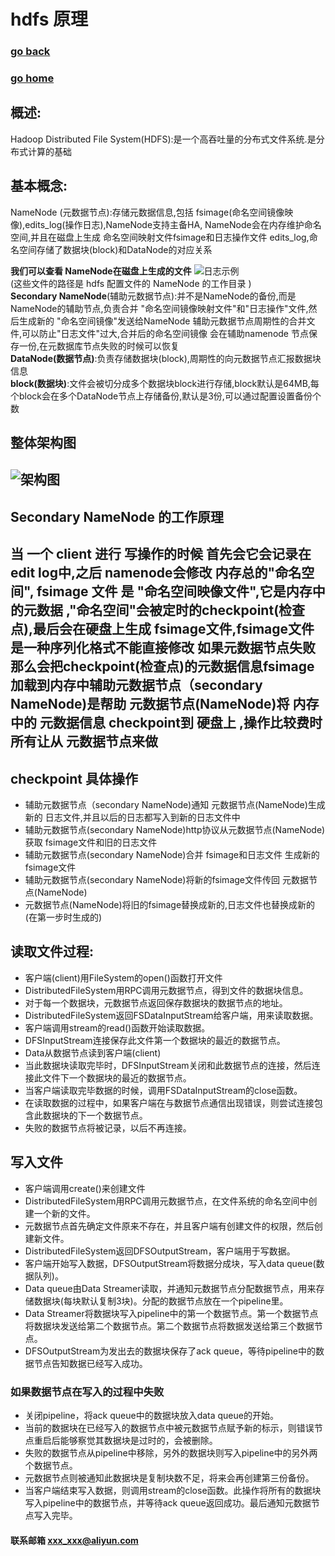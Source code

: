 # hdfs 原理
### [go back](/hdfs.md)      
### [go home](../README.md)     
## 概述:
Hadoop Distributed File System(HDFS):是一个高吞吐量的分布式文件系统.是分布式计算的基础

## 基本概念:
NameNode (元数据节点):存储元数据信息,包括 fsimage(命名空间镜像映像),edits_log(操作日志),NameNode支持主备HA,
NameNode会在内存维护命名空间,并且在磁盘上生成 命名空间映射文件fsimage和日志操作文件 edits_log,命名空间存储了数据块(block)和DataNode的对应关系
              
**我们可以查看 NameNode在磁盘上生成的文件**
![日志示例](/static/img/165511_JHWG_2969788.png)  
(这些文件的路径是  hdfs 配置文件的 NameNode 的工作目录 )  
**Secondary NameNode**(辅助元数据节点):并不是NameNode的备份,而是 NameNode的辅助节点,负责合并 "命名空间镜像映射文件"和"日志操作"文件,然后生成新的 "命名空间镜像"发送给NameNode 
辅助元数据节点周期性的合并文件,可以防止"日志文件"过大,合并后的命名空间镜像 会在辅助namenode 节点保存一份,在元数据库节点失败的时候可以恢复  
**DataNode(数据节点)**:负责存储数据块(block),周期性的向元数据节点汇报数据块信息  
**block(数据块)**:文件会被切分成多个数据块block进行存储,block默认是64MB,每个block会在多个DataNode节点上存储备份,默认是3份,可以通过配置设置备份个数  
## 整体架构图  
![架构图](/static/img/175900_voia_2969788.png)      
-----------------------------------------     
## Secondary NameNode 的工作原理    
  
当 一个 client 进行 写操作的时候 首先会它会记录在 edit log中,之后 namenode会修改 内存总的"命名空间", fsimage 文件 是 "命名空间映像文件",它是内存中的元数据 ,"命名空间"会被定时的checkpoint(检查点),最后会在硬盘上生成 fsimage文件,fsimage文件是一种序列化格式不能直接修改 
如果元数据节点失败那么会把checkpoint(检查点)的元数据信息fsimage 加载到内存中辅助元数据节点（secondary NameNode)是帮助 元数据节点(NameNode)将 内存中的 元数据信息 checkpoint到 硬盘上 ,操作比较费时 所有让从 元数据节点来做
-----------------------------------------        
## checkpoint 具体操作  
+ 辅助元数据节点（secondary NameNode)通知 元数据节点(NameNode)生成 新的 日志文件,并且以后的日志都写入到新的日志文件中
+ 辅助元数据节点(secondary NameNode)http协议从元数据节点(NameNode)获取 fsimage文件和旧的日志文件
+ 辅助元数据节点(secondary NameNode)合并 fsimage和日志文件 生成新的fsimage文件
+ 辅助元数据节点(secondary NameNode)将新的fsimage文件传回 元数据节点(NameNode)
+ 元数据节点(NameNode)将旧的fsimage替换成新的,日志文件也替换成新的(在第一步时生成的)
  

## 读取文件过程:    
+ 客户端(client)用FileSystem的open()函数打开文件
+ DistributedFileSystem用RPC调用元数据节点，得到文件的数据块信息。
+ 对于每一个数据块，元数据节点返回保存数据块的数据节点的地址。
+ DistributedFileSystem返回FSDataInputStream给客户端，用来读取数据。
+ 客户端调用stream的read()函数开始读取数据。
+ DFSInputStream连接保存此文件第一个数据块的最近的数据节点。
+ Data从数据节点读到客户端(client)
+ 当此数据块读取完毕时，DFSInputStream关闭和此数据节点的连接，然后连接此文件下一个数据块的最近的数据节点。
+ 当客户端读取完毕数据的时候，调用FSDataInputStream的close函数。
+ 在读取数据的过程中，如果客户端在与数据节点通信出现错误，则尝试连接包含此数据块的下一个数据节点。
+ 失败的数据节点将被记录，以后不再连接。
 
## 写入文件  
  
+ 客户端调用create()来创建文件
+ DistributedFileSystem用RPC调用元数据节点，在文件系统的命名空间中创建一个新的文件。
+ 元数据节点首先确定文件原来不存在，并且客户端有创建文件的权限，然后创建新文件。
+ DistributedFileSystem返回DFSOutputStream，客户端用于写数据。
+ 客户端开始写入数据，DFSOutputStream将数据分成块，写入data queue(数据队列)。
+ Data queue由Data Streamer读取，并通知元数据节点分配数据节点，用来存储数据块(每块默认复制3块)。分配的数据节点放在一个pipeline里。
+ Data Streamer将数据块写入pipeline中的第一个数据节点。第一个数据节点将数据块发送给第二个数据节点。第二个数据节点将数据发送给第三个数据节点。
+ DFSOutputStream为发出去的数据块保存了ack queue，等待pipeline中的数据节点告知数据已经写入成功。  

### 如果数据节点在写入的过程中失败  
  
+ 关闭pipeline，将ack queue中的数据块放入data queue的开始。
+ 当前的数据块在已经写入的数据节点中被元数据节点赋予新的标示，则错误节点重启后能够察觉其数据块是过时的，会被删除。
+ 失败的数据节点从pipeline中移除，另外的数据块则写入pipeline中的另外两个数据节点。  
+ 元数据节点则被通知此数据块是复制块数不足，将来会再创建第三份备份。  
+ 当客户端结束写入数据，则调用stream的close函数。此操作将所有的数据块写入pipeline中的数据节点，并等待ack queue返回成功。最后通知元数据节点写入完毕。

#### 联系邮箱 xxx_xxx@aliyun.com